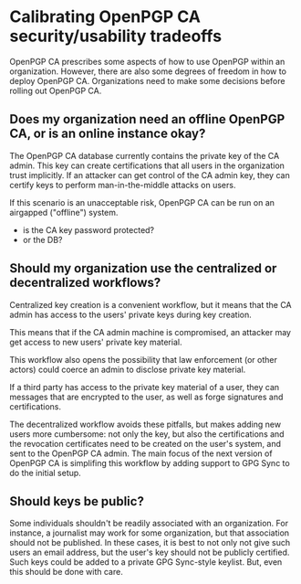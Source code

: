 # Calibrating OpenPGP CA security/usability tradeoffs 

OpenPGP CA prescribes some aspects of how to use OpenPGP within an organization. However, there are also some degrees of freedom in how to deploy OpenPGP CA. Organizations need to make some decisions before rolling out OpenPGP CA.


## Does my organization need an offline OpenPGP CA, or is an online instance okay?

The OpenPGP CA database currently contains the private key of the CA admin.
This key can create certifications that all users in the organization trust
implicitly. If an attacker can get control of the CA admin key, they can
certify keys to perform man-in-the-middle attacks on users.

If this scenario is an unacceptable risk, OpenPGP CA can be
run on an airgapped ("offline") system.

- is the CA key password protected?
- or the DB?

## Should my organization use the centralized or decentralized workflows?
  
Centralized key creation is a convenient workflow, but it means that
the CA admin has access to the users' private keys during key creation.

This means that if the CA admin machine is compromised, an attacker may get
access to new users' private key material.

This workflow also opens the possibility that law enforcement (or other
actors) could coerce an admin to disclose private key material. 

If a third party has access to the private key material of a user, they can
messages that are encrypted to the user, as well as forge
signatures and certifications. 


The decentralized workflow avoids these pitfalls, but makes adding new users
more cumbersome: not only the key, but also the certifications and the
revocation certificates need to be created on the user's system, and sent
to the OpenPGP CA admin.  The main focus of the next version of OpenPGP CA
is simplifing this workflow by adding support to GPG Sync to do the initial setup.


## Should keys be public?

Some individuals shouldn't be readily associated with an organization.  For
instance, a journalist may work for some organization, but that association should
not be published.  In these cases, it is best to not only not give such users
an email address, but the user's key should not be publicly certified.
Such keys could be added to a private GPG Sync-style keylist.  But, even this should
be done with care.
